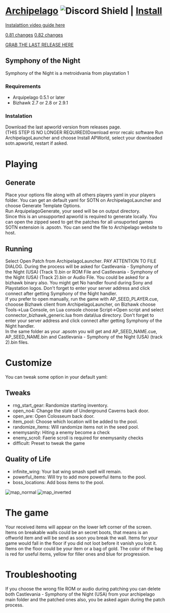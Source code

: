 # [Archipelago](https://archipelago.gg) ![Discord Shield](https://discordapp.com/api/guilds/731205301247803413/widget.png?style=shield) | [Install](https://github.com/ArchipelagoMW/Archipelago/releases)

[Instalattion video guide here](https://youtu.be/F_yL3QM4qYw)

[0.81 changes](https://youtu.be/w-Y_4slbMtA)
[0.82 changes](https://www.youtube.com/watch?v=F_yL3QM4qYw&t=8s)

[GRAB THE LAST RELEASE HERE](https://github.com/fdelduque/Archipelago/releases)

## Symphony of the Night
Symphony of the Night is a metroidvania from playstation 1

### Requirements
* Arquipelago 0.5.1 or later
* Bizhawk 2.7 or 2.8 or 2.9.1

### Instalation
Download the last apworld version from releases page.  
(THIS STEP IS NO LONGER REQUIRED)Download error recalc software
Run ArchipelagoLauncher and choose Install APWorld, select your downloaded sotn.apworld, restart if asked.  

# Playing
## Generate
Place your options file along with all others players yaml in your players folder. You can get an default yaml for SOTN on ArchipelagoLauncher and choose Generate Template Options.  
Run ArquipelagoGenerate, your seed will be on output directory.  
Since this is an unsupported apworld is required to generate locally. You can open the zipped seed to get the patches for all unsuported games SOTN extension is .apsotn. You can send the file to Archipelago website to host.  
## Running
Select Open Patch from ArchipelagoLauncher. PAY ATTENTION TO FILE DIALOG. During the process will be asked for Castlevania - Symphony of the Night (USA) (Track 1).bin or ROM File and Castlevania - Symphony of the Night (USA) (Track 2).bin or Audio File. You could be asked for a bizhawk binary also. You might get No handler found during Sony and Playstation logos. Don't forget to enter your server address and click connect after getting Symphony of the Night handler.  
If you prefer to open manually, run the game with AP_SEED_PLAYER.cue, chooose Bizhawk client from ArchipelagoLauncher, on Bizhawk choose Tools->Lua Console, on Lua console choose Script->Open script and select connector_bizhawk_generic.lua from data\lua directory. Don't forget to enter your server address and click connect after getting Symphony of the Night handler.  
In the same folder as your .apsotn you will get and AP_SEED_NAME.cue, AP_SEED_NAME.bin and Castlevania - Symphony of the Night (USA) (track 2).bin files.  
# Customize
You can tweak some option in your default yaml:  
## Tweaks
* rng_start_gear: Randomize starting inventory.
* open_no4: Change the state of Underground Caverns back door.
* open_are: Open Colosseum back door.
* item_pool: Choose which location will be added to the pool.
* randomize_items: Will randomize items not in the seed pool.
* enemysanity: Hiting a enemy become a check
* enemy_scroll: Faerie scroll is required for enemysanity checks
* difficult: Preset to tweak the game
## Quality of Life
* infinite_wing: Your bat wing smash spell will remain.
* powerful_items: Will try to add more powerful items to the pool.
* boss_locations: Add boss items to the pool.

![map_normal](https://github.com/user-attachments/assets/f586e1bc-9eaf-4998-83c7-5562ff30bf91)
![map_inverted](https://github.com/user-attachments/assets/bd1c6ba5-9b25-4d7a-ae1e-ee34f56e5ca3)

# The game
Your received items will appear on the lower left corner of the screen.  
Items on breakable walls could be an secret boots, that means is an offworld item and will be send as soon you break the wall. Items for your game would fall in the floor if you did not loot before it vanish you lost it.  
Items on the floor could be your item or a bag of gold. The color of the bag is red for useful items, yellow for filler ones and blue for progression.  

# Troubleshooting
If you choose the wrong file ROM or audio during patching you can delete both Castlevania - Symphony of the Night (USA) from your archipelago main folder and the patched ones also, you be asked again during the patch process.  

